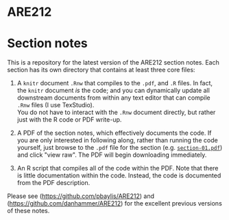 ARE212
======

# Section notes

This is a repository for the latest version of the ARE212 section
notes.  Each section has its own directory that contains at least
three core files:

1. A `knitr` document `.Rnw` that compiles to the `.pdf`,
and `.R` files.  In fact, the `knitr` document _is_ the code; and you
can dynamically update all downstream documents from within any text editor
that can compile `.Rnw` files (I use TexStudio).  
You do not have to interact with the `.Rnw` document
directly, but rather just with the R code
or PDF write-up.

2. A PDF of the section notes, which effectively documents the code.
If you are only interested in following along, rather than running the
code yourself, just browse to the `.pdf` file for the section
(e.g. [`section-01.pdf`](https://github.com/kendonB/ARE212/blob/master/section-01/section-01.pdf))
and click "view raw".  The PDF will begin downloading immediately.

3. An R script that compiles all of the code within the PDF.  Note
that there is little documentation within the code.  Instead, the code is
documented from the PDF description.

Please see (https://github.com/pbaylis/ARE212) and (https://github.com/danhammer/ARE212)
for the excellent previous versions of these notes.
